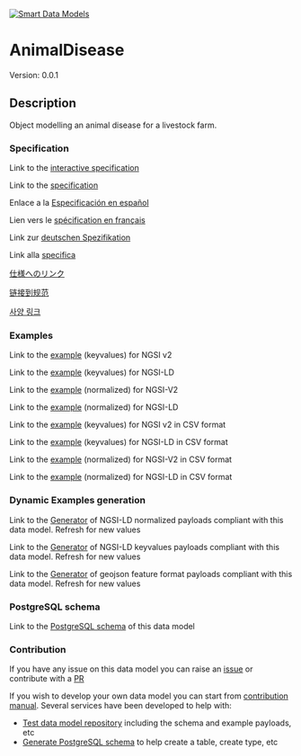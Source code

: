 [![Smart Data Models](https://smartdatamodels.org/wp-content/uploads/2022/01/SmartDataModels_logo.png "Logo")](https://smartdatamodels.org)
# AnimalDisease
Version: 0.0.1

## Description 

Object modelling an animal disease for a livestock farm.
### Specification

Link to the [interactive specification](https://swagger.lab.fiware.org/?url=https://smart-data-models.github.io/dataModel.Agrifood/AnimalDisease/swagger.yaml)

Link to the [specification](https://github.com/smart-data-models/dataModel.Agrifood/blob/master/AnimalDisease/doc/spec.md)

Enlace a la [Especificación en español](https://github.com/smart-data-models/dataModel.Agrifood/blob/master/AnimalDisease/doc/spec_ES.md)

Lien vers le [spécification en français](https://github.com/smart-data-models/dataModel.Agrifood/blob/master/AnimalDisease/doc/spec_FR.md)

Link zur [deutschen Spezifikation](https://github.com/smart-data-models/dataModel.Agrifood/blob/master/AnimalDisease/doc/spec_DE.md)

Link alla [specifica](https://github.com/smart-data-models/dataModel.Agrifood/blob/master/AnimalDisease/doc/spec_IT.md)

[仕様へのリンク](https://github.com/smart-data-models/dataModel.Agrifood/blob/master/AnimalDisease/doc/spec_JA.md)

[链接到规范](https://github.com/smart-data-models/dataModel.Agrifood/blob/master/AnimalDisease/doc/spec_ZH.md)

[사양 링크](https://github.com/smart-data-models/dataModel.Agrifood/blob/master/AnimalDisease/doc/spec_KO.md)
### Examples

Link to the [example](https://smart-data-models.github.io/dataModel.Agrifood/AnimalDisease/examples/example.json) (keyvalues) for NGSI v2

Link to the [example](https://smart-data-models.github.io/dataModel.Agrifood/AnimalDisease/examples/example.jsonld) (keyvalues) for NGSI-LD

Link to the [example](https://smart-data-models.github.io/dataModel.Agrifood/AnimalDisease/examples/example-normalized.json) (normalized) for NGSI-V2

Link to the [example](https://smart-data-models.github.io/dataModel.Agrifood/AnimalDisease/examples/example-normalized.jsonld) (normalized) for NGSI-LD

Link to the [example](https://github.com/smart-data-models/dataModel.Agrifood/blob/master/AnimalDisease/examples/example.json.csv) (keyvalues) for NGSI v2 in CSV format

Link to the [example](https://github.com/smart-data-models/dataModel.Agrifood/blob/master/AnimalDisease/examples/example.jsonld.csv) (keyvalues) for NGSI-LD in CSV format

Link to the [example](https://github.com/smart-data-models/dataModel.Agrifood/blob/master/AnimalDisease/examples/example-normalized.json.csv) (normalized) for NGSI-V2 in CSV format

Link to the [example](https://github.com/smart-data-models/dataModel.Agrifood/blob/master/AnimalDisease/examples/example-normalized.jsonld.csv) (normalized) for NGSI-LD in CSV format
### Dynamic Examples generation

Link to the [Generator](https://smartdatamodels.org/extra/ngsi-ld_generator.php?schemaUrl=https://raw.githubusercontent.com/smart-data-models/dataModel.Agrifood/master/AnimalDisease/schema.json&email=info@smartdatamodels.org) of NGSI-LD normalized payloads compliant with this data model. Refresh for new values

Link to the [Generator](https://smartdatamodels.org/extra/ngsi-ld_generator_keyvalues.php?schemaUrl=https://raw.githubusercontent.com/smart-data-models/dataModel.Agrifood/master/AnimalDisease/schema.json&email=info@smartdatamodels.org) of NGSI-LD keyvalues payloads compliant with this data model. Refresh for new values

Link to the [Generator](https://smartdatamodels.org/extra/geojson_features_generator.php?schemaUrl=https://raw.githubusercontent.com/smart-data-models/dataModel.Agrifood/master/AnimalDisease/schema.json&email=info@smartdatamodels.org) of geojson feature format payloads compliant with this data model. Refresh for new values
### PostgreSQL schema

Link to the [PostgreSQL schema](https://github.com/smart-data-models/dataModel.Agrifood/blob/master/AnimalDisease/schema.sql) of this data model
### Contribution

 If you have any issue on this data model you can raise an [issue](https://github.com/smart-data-models/dataModel.Agrifood/issues)  or contribute with a [PR](https://github.com/smart-data-models/dataModel.Agrifood/pulls)

 If you wish to develop your own data model you can start from [contribution manual](https://bit.ly/contribution_manual). Several services have been developed to help with: 
 - [Test data model repository](https://smartdatamodels.org/index.php/data-models-contribution-api/) including the schema and example payloads, etc
 - [Generate PostgreSQL schema](https://smartdatamodels.org/index.php/sql-service/) to help create a table, create type, etc